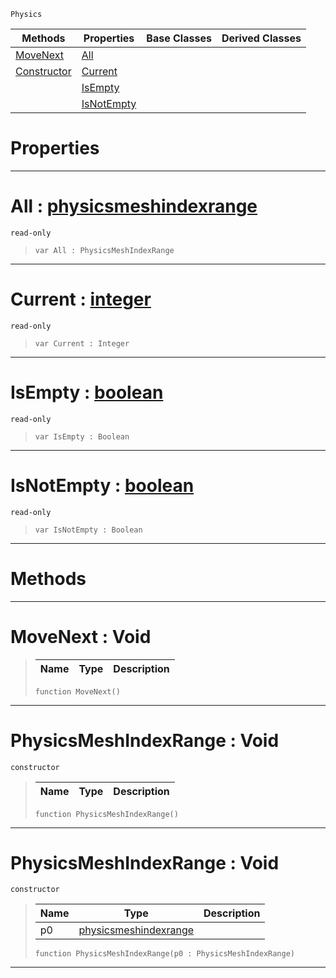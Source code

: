  `Physics`

|Methods|Properties|Base Classes|Derived Classes|
|---|---|---|---|
|[ MoveNext](https://github.com/zeroengineteam/ZeroDocs/blob/master/code_reference/class_reference/physicsmeshindexrange.markdown#movenext-void)|[ All](https://github.com/zeroengineteam/ZeroDocs/blob/master/code_reference/class_reference/physicsmeshindexrange.markdown#all-zero-engine-document)| | |
|[ Constructor](https://github.com/zeroengineteam/ZeroDocs/blob/master/code_reference/class_reference/physicsmeshindexrange.markdown#physicsmeshindexrange-vo)|[ Current](https://github.com/zeroengineteam/ZeroDocs/blob/master/code_reference/class_reference/physicsmeshindexrange.markdown#current-zero-engine-docu)| | |
| |[ IsEmpty](https://github.com/zeroengineteam/ZeroDocs/blob/master/code_reference/class_reference/physicsmeshindexrange.markdown#isempty-zero-engine-docu)| | |
| |[ IsNotEmpty](https://github.com/zeroengineteam/ZeroDocs/blob/master/code_reference/class_reference/physicsmeshindexrange.markdown#isnotempty-zero-engine-d)| | |


 #  Properties


---  
 #  All : [physicsmeshindexrange](https://github.com/zeroengineteam/ZeroDocs/blob/master/code_reference/class_reference/physicsmeshindexrange.markdown)

 `read-only`

> 
> ``` lang=cpp, name=Zilch
> var All : PhysicsMeshIndexRange


---  
 #  Current : [integer](https://github.com/zeroengineteam/ZeroDocs/blob/master/code_reference/zilch_base_types/integer.markdown)

 `read-only`

> 
> ``` lang=cpp, name=Zilch
> var Current : Integer


---  
 #  IsEmpty : [boolean](https://github.com/zeroengineteam/ZeroDocs/blob/master/code_reference/zilch_base_types/boolean.markdown)

 `read-only`

> 
> ``` lang=cpp, name=Zilch
> var IsEmpty : Boolean


---  
 #  IsNotEmpty : [boolean](https://github.com/zeroengineteam/ZeroDocs/blob/master/code_reference/zilch_base_types/boolean.markdown)

 `read-only`

> 
> ``` lang=cpp, name=Zilch
> var IsNotEmpty : Boolean


---  
 #  Methods


---  
 #  MoveNext : Void

> 
> |Name|Type|Description|
> |---|---|---|
> ``` lang=cpp, name=Zilch
> function MoveNext()
> ``` 


---  
 #  PhysicsMeshIndexRange : Void

 `constructor`

> 
> |Name|Type|Description|
> |---|---|---|
> ``` lang=cpp, name=Zilch
> function PhysicsMeshIndexRange()
> ``` 


---  
 #  PhysicsMeshIndexRange : Void

 `constructor`

> 
> |Name|Type|Description|
> |---|---|---|
> |p0|[physicsmeshindexrange](https://github.com/zeroengineteam/ZeroDocs/blob/master/code_reference/class_reference/physicsmeshindexrange.markdown)| |
> ``` lang=cpp, name=Zilch
> function PhysicsMeshIndexRange(p0 : PhysicsMeshIndexRange)
> ``` 


---  
 

 